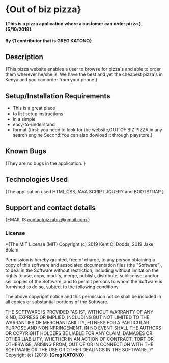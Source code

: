 # {Out of biz pizza}
#### {This is a pizza application where a customer can order pizza }, {5/10/2019}
#### By **{1 contributor that is GREG KATONO}**
## Description
{This pizza website enables a user to browse for pizza`s and able to order them wherever he/she is. We have the best and yet the cheapest pizza's in Kenya and you can order from your phone }
## Setup/Installation Requirements
* This is a great place
* to list setup instructions
* in a simple
* easy-to-understand
* format
{first: you need to look for the website,OUT OF BIZ PIZZA,in any search engine
Second:You can also dowload it through playstore.}
## Known Bugs
{They are no bugs in the application. }
## Technologies Used
{The application used HTML,CSS,JAVA SCRIPT,JQUERY and BOOTSTRAP.}
## Support and contact details
{EMAIL IS contactpizzabiz@gmail.com.}
### License
*{The MIT License (MIT)
Copyright (c) 2019 Kent C. Dodds, 2019 Jake Bolam

Permission is hereby granted, free of charge, to any person obtaining a copy
of this software and associated documentation files (the "Software"), to deal
in the Software without restriction, including without limitation the rights
to use, copy, modify, merge, publish, distribute, sublicense, and/or sell
copies of the Software, and to permit persons to whom the Software is
furnished to do so, subject to the following conditions:

The above copyright notice and this permission notice shall be included in all
copies or substantial portions of the Software.

THE SOFTWARE IS PROVIDED "AS IS", WITHOUT WARRANTY OF ANY KIND, EXPRESS OR
IMPLIED, INCLUDING BUT NOT LIMITED TO THE WARRANTIES OF MERCHANTABILITY,
FITNESS FOR A PARTICULAR PURPOSE AND NONINFRINGEMENT. IN NO EVENT SHALL THE
AUTHORS OR COPYRIGHT HOLDERS BE LIABLE FOR ANY CLAIM, DAMAGES OR OTHER
LIABILITY, WHETHER IN AN ACTION OF CONTRACT, TORT OR OTHERWISE, ARISING FROM,
OUT OF OR IN CONNECTION WITH THE SOFTWARE OR THE USE OR OTHER DEALINGS IN THE
SOFTWARE..}*
Copyright (c) {2019} **{Greg KATONO}**
  